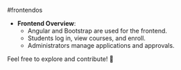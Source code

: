#frontendos
- **Frontend Overview**:
    - Angular and Bootstrap are used for the frontend.
    - Students log in, view courses, and enroll.
    - Administrators manage applications and approvals.

Feel free to explore and contribute! 🌟